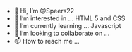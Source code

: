 - 👋 Hi, I’m @Speers22
- 👀 I’m interested in ... HTML 5 and CSS
- 🌱 I’m currently learning ... Javascript
- 💞️ I’m looking to collaborate on ...
- 📫 How to reach me ... 

<!---
Speers22/Speers22 is a ✨ special ✨ repository because its `README.md` (this file) appears on your GitHub profile.
You can click the Preview link to take a look at your changes.
--->
